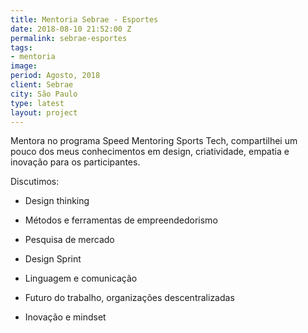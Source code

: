 ```yaml
---
title: Mentoria Sebrae - Esportes
date: 2018-08-10 21:52:00 Z
permalink: sebrae-esportes
tags:
- mentoria
image: 
period: Agosto, 2018
client: Sebrae
city: São Paulo
type: latest
layout: project
---
```


Mentora no programa Speed Mentoring Sports Tech, compartilhei um pouco dos meus conhecimentos em design, criatividade, empatia e inovação para os participantes.

Discutimos:

-	Design thinking

-	Métodos e ferramentas de empreendedorismo

-	Pesquisa de mercado

-	Design Sprint

-	Linguagem e comunicação

-	Futuro do trabalho, organizações descentralizadas

-	Inovação e mindset
